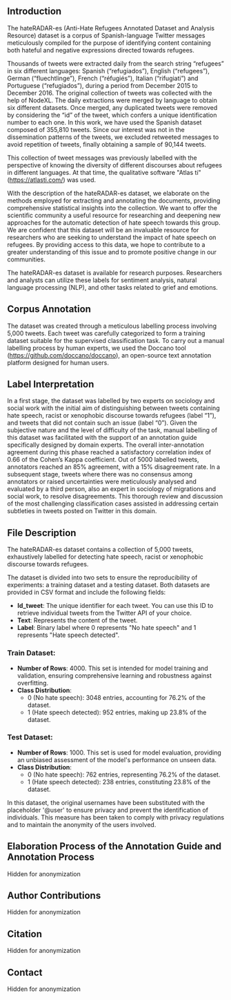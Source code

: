 ## Introduction

The hateRADAR-es (Anti-Hate Refugees Annotated Dataset and Analysis Resource) dataset is a corpus of Spanish-language Twitter messages meticulously compiled for the purpose of identifying content containing both hateful and negative expressions directed towards refugees. 

Thousands of tweets were extracted daily from the search string “refugees” in six different languages: Spanish (“refugiados”), English (“refugees”), German (“fluechtlinge”), French (“réfugiés”), Italian (“rifugiati”) and Portuguese (“refugiados”), during a period from December 2015 to December 2016. The original collection of tweets was collected with the help of NodeXL. The daily extractions were merged by language to obtain six different datasets. Once merged, any duplicated tweets were removed by considering the “id” of the tweet, which confers a unique identification number to each one. In this work, we have used the Spanish dataset composed of 355,810 tweets. Since our interest was not in the dissemination patterns of the tweets, we excluded retweeted messages to avoid repetition of tweets, finally obtaining a sample of 90,144 tweets.

This collection of tweet messages was previously labelled with the perspective of knowing the diversity of different discourses about refugees in different languages. At that time, the qualitative software "Atlas ti" (https://atlasti.com/) was used. 

With the description of the hateRADAR-es dataset, we elaborate on the methods employed for extracting and annotating the documents, providing comprehensive statistical insights into the collection. We want to offer the scientific community a useful resource for researching and deepening new approaches for the automatic detection of hate speech towards this group. We are confident that this dataset will be an invaluable resource for researchers who are seeking to understand the impact of hate speech on refugees. By providing access to this data, we hope to contribute to a greater understanding of this issue and to promote positive change in our communities. 

The hateRADAR-es dataset is available for research purposes. Researchers and analysts can utilize these labels for sentiment analysis, natural language processing (NLP), and other tasks related to grief and emotions. 

## Corpus Annotation

The dataset was created through a meticulous labelling process involving 5,000 tweets. Each tweet was carefully categorized to form a training dataset suitable for the supervised classification task. To carry out a manual labelling process by human experts, we used the Doccano tool (https://github.com/doccano/doccano), an open-source text annotation platform designed for human users. 

## Label Interpretation

In a first stage, the dataset was labelled by two experts on sociology and social work with the initial aim of distinguishing between tweets containing hate speech, racist or xenophobic discourse towards refugees (label “1”), and tweets that did not contain such an issue (label “0”). Given the subjective nature and the level of difficulty of the task, manual labelling of this dataset was facilitated with the support of an annotation guide specifically designed by domain experts. The overall inter-annotation agreement during this phase reached a satisfactory correlation index of 0.66 of the Cohen’s Kappa coefficient. Out of 5000 labelled tweets, annotators reached an 85% agreement, with a 15% disagreement rate. In a subsequent stage, tweets where there was no consensus among annotators or raised uncertainties were meticulously analysed and evaluated by a third person, also an expert in sociology of migrations and social work, to resolve disagreements. This thorough review and discussion of the most challenging classification cases assisted in addressing certain subtleties in tweets posted on Twitter in this domain. 

## File Description

The hateRADAR-es dataset contains a collection of 5,000 tweets, exhaustively labelled for detecting hate speech, racist or xenophobic discourse towards refugees. 

The dataset is divided into two sets to ensure the reproducibility of experiments: a training dataset and a testing dataset. Both datasets are provided in CSV format and include the following fields:

- **Id_tweet**: The unique identifier for each tweet. You can use this ID to retrieve individual tweets from the Twitter API of your choice.
- **Text**: Represents the content of the tweet.
- **Label**: Binary label where 0 represents "No hate speech" and 1 represents "Hate speech detected".

### Train Dataset:
- **Number of Rows**: 4000. This set is intended for model training and validation, ensuring comprehensive learning and robustness against overfitting.
- **Class Distribution**:
  - 0 (No hate speech): 3048 entries, accounting for 76.2% of the dataset.
  - 1 (Hate speech detected): 952 entries, making up 23.8% of the dataset.

### Test Dataset:
- **Number of Rows**: 1000. This set is used for model evaluation, providing an unbiased assessment of the model's performance on unseen data.
- **Class Distribution**:
  - 0 (No hate speech): 762 entries, representing 76.2% of the dataset.
  - 1 (Hate speech detected): 238 entries, constituting 23.8% of the dataset.

In this dataset, the original usernames have been substituted with the placeholder '@user' to ensure privacy and prevent the identification of individuals. This measure has been taken to comply with privacy regulations and to maintain the anonymity of the users involved.

## Elaboration Process of the Annotation Guide and Annotation Process

Hidden for anonymization

## Author Contributions

Hidden for anonymization

## Citation

Hidden for anonymization

## Contact 

Hidden for anonymization